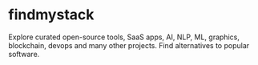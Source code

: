 # findmystack
Explore curated open-source tools, SaaS apps, AI, NLP, ML, graphics, blockchain, devops and many other projects. Find alternatives to popular software.

